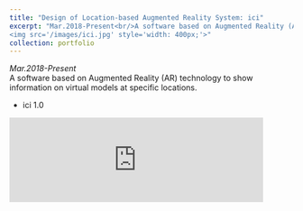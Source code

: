 ```yaml
---
title: "Design of Location-based Augmented Reality System: ici"
excerpt: "Mar.2018-Present<br/>A software based on Augmented Reality (AR) technology to show information on virtual models at specific locations. <br/>
<img src='/images/ici.jpg' style='width: 400px;'>"
collection: portfolio
---
```

*Mar.2018-Present* <br/>
A software based on Augmented Reality (AR) technology to show information on virtual models at specific locations. 
* ici 1.0
<iframe src="https://www.youtube.com/embed/ydcP42Bxf3A?rel=0&amp;showinfo=0" frameborder="0" allow="accelerometer; autoplay; encrypted-media; gyroscope; picture-in-picture" style='width: 450px;' allowfullscreen></iframe>
